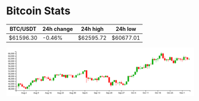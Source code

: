 # Bitcoin Stats

BTC/USDT|24h change|24h high|24h low|
|---|---|---|---|
|$61596.30|-0.46%|$62595.72|$60677.01|

<img src="./chart.svg">

